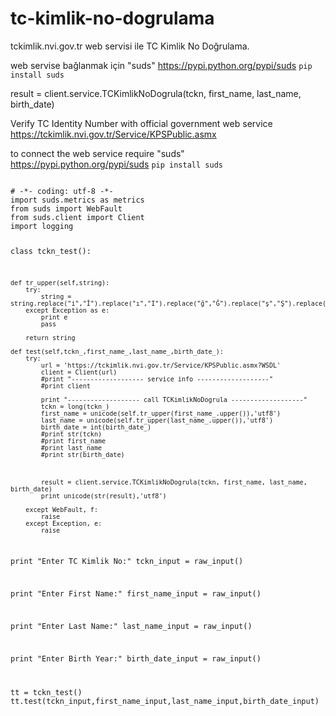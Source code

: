 # tc-kimlik-no-dogrulama
tckimlik.nvi.gov.tr web servisi ile TC Kimlik No Doğrulama.

web servise bağlanmak için 
"suds" 
<a href="https://pypi.python.org/pypi/suds">https://pypi.python.org/pypi/suds</a>
<code>pip install suds</code>

result = client.service.TCKimlikNoDogrula(tckn, first_name, last_name, birth_date)

Verify TC Identity Number with official government web service https://tckimlik.nvi.gov.tr/Service/KPSPublic.asmx

to connect the web service 
require "suds"
<a href="https://pypi.python.org/pypi/suds">https://pypi.python.org/pypi/suds</a>
<code>pip install suds</code>


<code>
# -*- coding: utf-8 -*- 
import suds.metrics as metrics
from suds import WebFault
from suds.client import Client
import logging

class tckn_test():

    def tr_upper(self,string):
        try:
            string = string.replace("i","İ").replace("ı","I").replace("ğ","Ğ").replace("ş","Ş").replace("ö","Ö").replace("ç","Ç")
        except Exception as e:
            print e
            pass

        return string

    def test(self,tckn_,first_name_,last_name_,birth_date_):
        try:
            url = 'https://tckimlik.nvi.gov.tr/Service/KPSPublic.asmx?WSDL'
            client = Client(url)
            #print "------------------- service info -------------------"
            #print client

            print "------------------- call TCKimlikNoDogrula -------------------"
            tckn = long(tckn_)
            first_name = unicode(self.tr_upper(first_name_.upper()),'utf8')
            last_name = unicode(self.tr_upper(last_name_.upper()),'utf8')
            birth_date = int(birth_date_)
            #print str(tckn)
            #print first_name
            #print last_name
            #print str(birth_date)

            
            
            result = client.service.TCKimlikNoDogrula(tckn, first_name, last_name, birth_date)
            print unicode(str(result),'utf8')

        except WebFault, f:
            raise
        except Exception, e: 
            raise

print "Enter TC Kimlik No:"
tckn_input = raw_input()

print "Enter First Name:"
first_name_input = raw_input()

print "Enter Last Name:"
last_name_input = raw_input()

print "Enter Birth Year:"
birth_date_input = raw_input()

tt = tckn_test()
tt.test(tckn_input,first_name_input,last_name_input,birth_date_input)
</code>